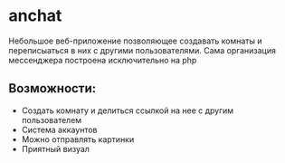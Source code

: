 # anchat
Небольшое веб-приложение позволяющее создавать комнаты и переписыаться в них с другими пользователями.
Сама организация мессенджера построена исключительно на php

## Возможности:
* Создать комнату и делиться ссылкой на нее с другим пользователем
* Система аккаунтов
* Можно отправлять картинки
* Приятный визуал
